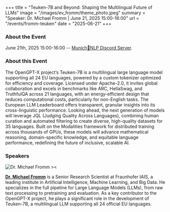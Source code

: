 +++
title = "Teuken-7B and Beyond: Shaping the Multilingual Future of LLMs"
image = "/images/ev_fromm/theme_photo.jpeg"
summary = "Speaker: Dr. Michael Fromm | June 21, 2025 15:00-16:00"
url = "/events/fromm-teuken"
date = "2025-06-21"
+++


### About the Event
June 21th, 2025 15:00-16:00 -- [Munich🥨NLP Discord Server](https://discord.gg/sptxuhMZb6?event=1379142429034151997).



### About this Event

The OpenGPT-X project’s Teuken-7B is a multilingual large language model supporting all 24 EU languages, powered by a custom tokenizer optimized for efficiency and coverage. Licensed under Apache-2.0, it invites global collaboration and excels in benchmarks like ARC, HellaSwag, and TruthfulQA across 21 languages, with an energy-efficient design that reduces computational costs, particularly for non-English tasks. The European LLM Leaderboard offers transparent, granular insights into its cross-linguistic performance. Looking ahead, the next generation of models will leverage JQL (Judging Quality Across Languages), combining human curation and automated filtering to create diverse, high-quality datasets for 35 languages. Built on the Modalities framework for distributed training across thousands of GPUs, these models will advance mathematical reasoning, domain-specific knowledge, and equitable language performance, redefining the future of inclusive, scalable AI.

### Speakers

![Dr. Michael Fromm ><](https://media.licdn.com/dms/image/v2/D4E03AQFs196SXotVXA/profile-displayphoto-shrink_200_200/profile-displayphoto-shrink_200_200/0/1694527700140?e=1754524800&v=beta&t=0AaoACfoxhK2RUd3s5OR4AWvbv6eJ4O855Lz8pXd0PY)

[**Dr. Michael Fromm**](https://fromm-m.github.io/fromm/) is a Senior Research Scientist at Fraunhofer IAIS, a leading institute in Artificial Intelligence, Machine Learning, and Big Data. He specializes in the full pipeline for Large Language Models (LLMs), from raw text processing to pretraining and evaluation. As a key contributor to the OpenGPT-X project, he plays a significant role in the development of Teuken-7B, a multilingual LLM supporting all 24 official EU languages.